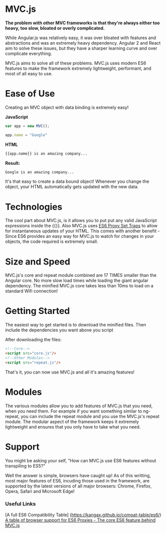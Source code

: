 # MVC.js
**The problem with other MVC frameworks is that they're always either too heavy, too slow, bloated or overly complicated.**

  While Angular.js was relatively easy, it was over bloated with features and abstractions and was an extremely heavy dependency. Angular 2 and React aim to solve these issues, but they have a sharper learning curve and over complicate everything. 
  
  MVC.js aims to solve all of these problems. MVC.js uses modern ES6 features to make the framework extremely lightweight, performant, and most of all easy to use. 

# Ease of Use
Creating an MVC object with data binding is extremely easy!

**JavaScript**
```javascript
var app = new MVC();

app.name = "Google"
```
**HTML**
```html
{{app.name}} is an amazing company...
```
**Result:**
```html
Google is an amazing company...
```
It's that easy to create a data bound object! Whenever you change the object, your HTML automatically gets updated with the new data.

# Technologies
The cool part about MVC.js, is it allows you to put put any valid JavaScript expressions inside the {{}}. Also MVC.js uses [ES6 Proxy Set Traps](https://developer.mozilla.org/en-US/docs/Web/JavaScript/Reference/Global_Objects/Proxy) to allow for instantaneous updates of your HTML. This comes with another benefit - Since ES6 provides an easy way for MVC.js to watch for changes in your objects, the code required is extremely small.

# Size and Speed
MVC.js's core and repeat module combined are 17 TIMES smaller than the Angular core. No more slow load times while loading the giant angular dependency. The minified MVC.js core takes less than 10ms to load on a standard Wifi connection!

# Getting Started
The easiest way to get started is to download the minified files. Then include the dependencies you want above you script

After downloading the files:
```html
<!--Core-->
<script src="core.js"/>
<!--Other Modules-->
<script src="repeat.js"/>
```
That's it, you can now use MVC.js and all it's amazing features!

# Modules
The various modules allow you to add features of MVC.js that you need, when you need them. For example if you want something similar to ng-repeat, you can include the repeat module and you use the MVC.js's repeat module. The modular aspect of the framework keeps it extremely lightweight and ensures that you only have to take what you need.

# Support
You might be asking your self, "How can MVC.js use ES6 features without transpiling to ES5?" 

Well the answer is simple, browsers have caught up! As of this writting, most major features of ES6, incuding those used in the framework, are supported by the latest versions of all major browsers: Chrome, Firefox, Opera, Safari and Microsoft Edge!

### Useful Links
[A full ES6 Compatibility Table] (https://kangax.github.io/compat-table/es6/)
<br>
[A table of browser support for ES6 Proxies - The core ES6 feature behind MVC.js](http://caniuse.com/#feat=proxy)
